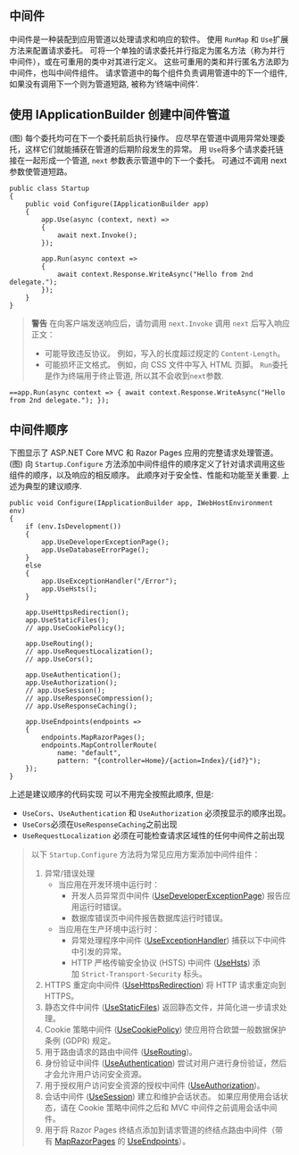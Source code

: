 ## 中间件
中间件是一种装配到应用管道以处理请求和响应的软件。
使用 `RunMap` 和 `Use`扩展方法来配置请求委托。 可将一个单独的请求委托并行指定为匿名方法（称为并行中间件），或在可重用的类中对其进行定义。 这些可重用的类和并行匿名方法即为中间件，也叫中间件组件。
请求管道中的每个组件负责调用管道中的下一个组件,如果没有调用下一个则为管道短路, 被称为‘终端中间件’.
## 使用 IApplicationBuilder 创建中间件管道
(图)
每个委托均可在下一个委托前后执行操作。 应尽早在管道中调用异常处理委托，这样它们就能捕获在管道的后期阶段发生的异常。
用 `Use`将多个请求委托链接在一起形成一个管道, `next` 参数表示管道中的下一个委托。 可通过不调用 next 参数使管道短路。 
```
public class Startup
{
    public void Configure(IApplicationBuilder app)
    {
        app.Use(async (context, next) =>
        {
            await next.Invoke();
        });

        app.Run(async context =>
        {
            await context.Response.WriteAsync("Hello from 2nd delegate.");
        });
    }
}
```
> **警告**
> 在向客户端发送响应后，请勿调用 `next.Invoke`
> 调用 `next` 后写入响应正文：
> 
> - 可能导致违反协议。 例如，写入的长度超过规定的 `Content-Length`。
> - 可能损坏正文格式。 例如，向 CSS 文件中写入 HTML 页脚。
`Run`委托是作为终端用于终止管道, 所以其不会收到`next`参数.
```
==app.Run(async context => { await context.Response.WriteAsync("Hello from 2nd delegate."); });
```
## 中间件顺序
下图显示了 ASP.NET Core MVC 和 Razor Pages 应用的完整请求处理管道。
(图)
向 `Startup.Configure` 方法添加中间件组件的顺序定义了针对请求调用这些组件的顺序，以及响应的相反顺序。 此顺序对于安全性、性能和功能至关重要. 上述为典型的建议顺序.
```
public void Configure(IApplicationBuilder app, IWebHostEnvironment env)
{
    if (env.IsDevelopment())
    {
        app.UseDeveloperExceptionPage();
        app.UseDatabaseErrorPage();
    }
    else
    {
        app.UseExceptionHandler("/Error");
        app.UseHsts();
    }

    app.UseHttpsRedirection();
    app.UseStaticFiles();
    // app.UseCookiePolicy();

    app.UseRouting();
    // app.UseRequestLocalization();
    // app.UseCors();

    app.UseAuthentication();
    app.UseAuthorization();
    // app.UseSession();
    // app.UseResponseCompression();
    // app.UseResponseCaching();

    app.UseEndpoints(endpoints =>
    {
        endpoints.MapRazorPages();
        endpoints.MapControllerRoute(
            name: "default",
            pattern: "{controller=Home}/{action=Index}/{id?}");
    });
}
```
上述是建议顺序的代码实现
可以不用完全按照此顺序, 但是:
- `UseCors`、`UseAuthentication` 和 `UseAuthorization` 必须按显示的顺序出现。
- `UseCors`必须在`UseResponseCaching`之前出现
- `UseRequestLocalization` 必须在可能检查请求区域性的任何中间件之前出现
> 以下 `Startup.Configure` 方法将为常见应用方案添加中间件组件：
> 
> 1. 异常/错误处理
>     - 当应用在开发环境中运行时：
>         - 开发人员异常页中间件 ([UseDeveloperExceptionPage](https://learn.microsoft.com/zh-cn/dotnet/api/microsoft.aspnetcore.builder.developerexceptionpageextensions.usedeveloperexceptionpage)) 报告应用运行时错误。
>         - 数据库错误页中间件报告数据库运行时错误。
>     - 当应用在生产环境中运行时：
>         - 异常处理程序中间件 ([UseExceptionHandler](https://learn.microsoft.com/zh-cn/dotnet/api/microsoft.aspnetcore.builder.exceptionhandlerextensions.useexceptionhandler)) 捕获以下中间件中引发的异常。
>         - HTTP 严格传输安全协议 (HSTS) 中间件 ([UseHsts](https://learn.microsoft.com/zh-cn/dotnet/api/microsoft.aspnetcore.builder.hstsbuilderextensions.usehsts)) 添加 `Strict-Transport-Security` 标头。
> 2. HTTPS 重定向中间件 ([UseHttpsRedirection](https://learn.microsoft.com/zh-cn/dotnet/api/microsoft.aspnetcore.builder.httpspolicybuilderextensions.usehttpsredirection)) 将 HTTP 请求重定向到 HTTPS。
> 3. 静态文件中间件 ([UseStaticFiles](https://learn.microsoft.com/zh-cn/dotnet/api/microsoft.aspnetcore.builder.staticfileextensions.usestaticfiles)) 返回静态文件，并简化进一步请求处理。
> 4. Cookie 策略中间件 ([UseCookiePolicy](https://learn.microsoft.com/zh-cn/dotnet/api/microsoft.aspnetcore.builder.cookiepolicyappbuilderextensions.usecookiepolicy)) 使应用符合欧盟一般数据保护条例 (GDPR) 规定。
> 5. 用于路由请求的路由中间件 ([UseRouting](https://learn.microsoft.com/zh-cn/dotnet/api/microsoft.aspnetcore.builder.endpointroutingapplicationbuilderextensions.userouting))。
> 6. 身份验证中间件 ([UseAuthentication](https://learn.microsoft.com/zh-cn/dotnet/api/microsoft.aspnetcore.builder.authappbuilderextensions.useauthentication)) 尝试对用户进行身份验证，然后才会允许用户访问安全资源。
> 7. 用于授权用户访问安全资源的授权中间件 ([UseAuthorization](https://learn.microsoft.com/zh-cn/dotnet/api/microsoft.aspnetcore.builder.authorizationappbuilderextensions.useauthorization))。
> 8. 会话中间件 ([UseSession](https://learn.microsoft.com/zh-cn/dotnet/api/microsoft.aspnetcore.builder.sessionmiddlewareextensions.usesession)) 建立和维护会话状态。 如果应用使用会话状态，请在 Cookie 策略中间件之后和 MVC 中间件之前调用会话中间件。
> 9. 用于将 Razor Pages 终结点添加到请求管道的终结点路由中间件（带有 [MapRazorPages](https://learn.microsoft.com/zh-cn/dotnet/api/microsoft.aspnetcore.builder.razorpagesendpointroutebuilderextensions.maprazorpages) 的 [UseEndpoints](https://learn.microsoft.com/zh-cn/dotnet/api/microsoft.aspnetcore.builder.endpointroutingapplicationbuilderextensions.useendpoints)）。